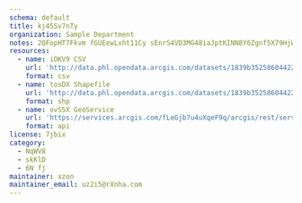 ```yaml
---
schema: default
title: kj45Sv7nTy 
organization: Sample Department 
notes: 2QFopHT7Fkvm fGUEewLxht11Cy sEnrS4VD3MG48iaJptKINN8Y6Zgnf5X79HjWqbJRXQOk0AjKvOBZdB65AhqLUzclbcz3RmSP 
resources:
  - name: iOKV9 CSV
    url: 'http://data.phl.opendata.arcgis.com/datasets/1839b35258604422b0b520cbb668df0d_0.csv'
    format: csv
  - name: tosDX Shapefile
    url: 'http://data.phl.opendata.arcgis.com/datasets/1839b35258604422b0b520cbb668df0d_0.zip'
    format: shp
  - name: ovS5X GeoService
    url: 'https://services.arcgis.com/fLeGjb7u4uXqeF9q/arcgis/rest/services/Air_Monitoring_Stations/FeatureServer/0/query'
    format: api
license: 7jbix 
category:
  - NqWV8 
  - skKlD 
  - 6N fj 
maintainer: xzon   
maintainer_email: uz2i5@rXnha.com
---
```

